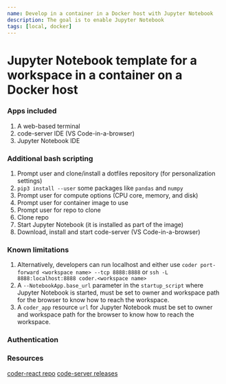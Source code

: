 ```yaml
---
name: Develop in a container in a Docker host with Jupyter Notebook
description: The goal is to enable Jupyter Notebook 
tags: [local, docker]
---
```


# Jupyter Notebook template for a workspace in a container on a Docker host

### Apps included
1. A web-based terminal
1. code-server IDE (VS Code-in-a-browser)
1. Jupyter Notebook IDE

### Additional bash scripting
1. Prompt user and clone/install a dotfiles repository (for personalization settings)
1. `pip3 install --user` some packages like `pandas` and `numpy`
1. Prompt user for compute options (CPU core, memory, and disk)
1. Prompt user for container image to use
1. Prompt user for repo to clone
1. Clone repo
1. Start Jupyter Notebook (it is installed as part of the image)
1. Download, install and start code-server (VS Code-in-a-browser)

### Known limitations
1. Alternatively, developers can run localhost and either use `coder port-forward <workspace name> --tcp 8888:8888` or `ssh -L 8888:localhost:8888 coder.<workspace name>`
1. A `--NotebookApp.base_url` parameter in the `startup_script` where Jupyter Notebook is started, must be set to owner and workspace path for the browser to know how to reach the workspace.
1. A `coder_app` resource `url` for Jupyter Notebook must be set to owner and workspace path for the browser to know how to reach the workspace.

### Authentication


### Resources
[coder-react repo](https://github.com/mark-theshark/coder-react)
[code-server releases](https://github.com/coder/code-server/releases)
